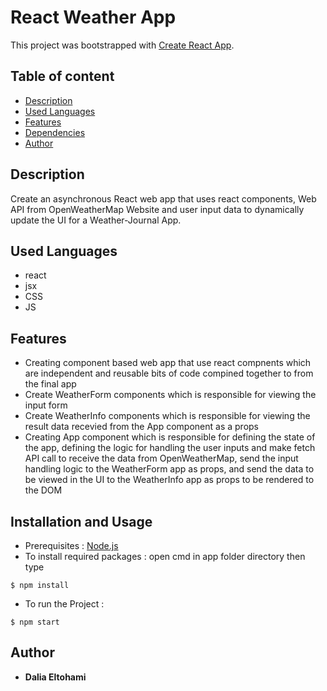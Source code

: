 # React Weather App

This project was bootstrapped with [Create React App](https://github.com/facebook/create-react-app).

## Table of content 

* [Description](#Description)
* [Used Languages](#used-languages)
* [Features](#features)
* [Dependencies](#dependencies)
* [Author](#author)

## Description

Create an asynchronous React web app that uses react components, Web API from OpenWeatherMap Website and user input data to dynamically update the UI for a Weather-Journal App.

## Used Languages 
- react
- jsx
- CSS
- JS

 ## Features
- Creating component based web app that use react compnents which are independent and reusable bits of code compined together to from the final app
- Create WeatherForm components which is responsible for viewing the input form
- Create WeatherInfo components which is responsible for viewing the result data recevied from the App component as a props
- Creating App component which is responsible for defining the state of the app, defining the logic for handling the user inputs and make fetch API call to receive the data from OpenWeatherMap, send the input handling logic to the WeatherForm app as props, and send the data to be viewed in the UI to the WeatherInfo app as props to be rendered to the DOM 

## Installation and Usage
- Prerequisites : [Node.js](https://nodejs.org/en/download/)
- To install required packages :
  open cmd in app folder directory then type 
```
$ npm install
```
- To run the Project :
```
$ npm start
```
## Author
- **Dalia Eltohami**
